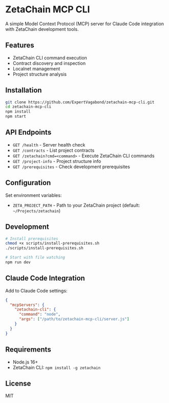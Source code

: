 # ZetaChain MCP CLI

A simple Model Context Protocol (MCP) server for Claude Code integration with ZetaChain development tools.

## Features

- ZetaChain CLI command execution
- Contract discovery and inspection  
- Localnet management
- Project structure analysis

## Installation

```bash
git clone https://github.com/ExpertVagabond/zetachain-mcp-cli.git
cd zetachain-mcp-cli
npm install
npm start
```

## API Endpoints

- `GET /health` - Server health check
- `GET /contracts` - List project contracts
- `GET /zetachain?cmd=<command>` - Execute ZetaChain CLI commands
- `GET /project-info` - Project structure info
- `GET /prerequisites` - Check development prerequisites

## Configuration

Set environment variables:
- `ZETA_PROJECT_PATH` - Path to your ZetaChain project (default: `~/Projects/zetachain`)

## Development

```bash
# Install prerequisites
chmod +x scripts/install-prerequisites.sh
./scripts/install-prerequisites.sh

# Start with file watching
npm run dev
```

## Claude Code Integration

Add to Claude Code settings:

```json
{
  "mcpServers": {
    "zetachain-cli": {
      "command": "node",
      "args": ["/path/to/zetachain-mcp-cli/server.js"]
    }
  }
}
```

## Requirements

- Node.js 16+
- ZetaChain CLI: `npm install -g zetachain`

## License

MIT
